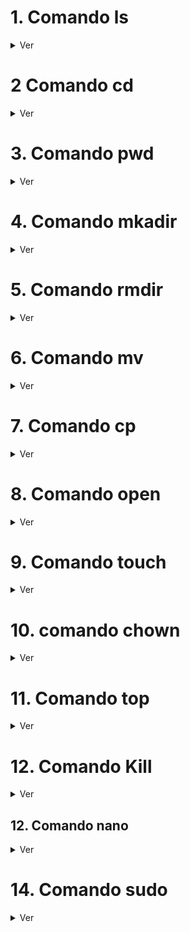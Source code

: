 # 1. Comando ls

<details>
<summary>Ver</summary>
<br>
El comando `ls` en Linux se utiliza para listar archivos y directorios en un directorio específico. Aquí tienes algunos ejemplos comunes de uso de `ls`:

1. **Listar archivos y directorios en el directorio actual:**
   ```bash
   ls
   ```

2. **Listar archivos y directorios con detalles:**
   ```bash
   ls -l
   ```

3. **Listar archivos y directorios, incluyendo los ocultos:**
   ```bash
   ls -a
   ```

4. **Listar archivos y directorios con detalles, incluyendo los ocultos:**
   ```bash
   ls -la
   ```

5. **Listar archivos y directorios en un directorio específico:**
   ```bash
   ls ruta/del/directorio
   ```

6. **Listar archivos y directorios con detalles en un directorio específico:**
   ```bash
   ls -l ruta/del/directorio
   ```

Estos son solo ejemplos básicos y hay muchas opciones y combinaciones que puedes usar con `ls`. Si necesitas ayuda con una tarea o un escenario específico, no dudes en proporcionar más detalles para que pueda ofrecerte una guía más precisa.

</details>

# 2 Comando cd

<details>
<summary>Ver</summary>
<br>
El comando `cd` en sistemas operativos tipo Unix (como Linux) se utiliza para cambiar el directorio actual en el que te encuentras. Aquí tienes algunos ejemplos de cómo usar `cd`:

1. **Cambiar al directorio especificado:**
   ```bash
   cd /ruta/del/directorio
   ```

   Este comando te llevará al directorio especificado.

2. **Cambiar al directorio principal del usuario:**
   ```bash
   cd
   ```

   Este comando te llevará al directorio principal del usuario actual.

3. **Cambiar al directorio anterior:**
   ```bash
   cd -
   ```

   Este comando te llevará al directorio desde el que cambiaste anteriormente.

4. **Cambiar al directorio superior (uno nivel arriba):**
   ```bash
   cd ..
   ```

   Este comando te llevará al directorio padre del directorio actual.

5. **Cambiar al directorio home del usuario:**
   ```bash
   cd ~
   ```

   Este comando te llevará al directorio home del usuario actual.

6. **Usar rutas relativas:**
   ```bash
   cd directorio/subdirectorio
   ```

   Cambia al subdirectorio dentro del directorio actual.

Es importante destacar que el comando `cd` es fundamental para la navegación en la línea de comandos. Puedes utilizar rutas absolutas o relativas según tus necesidades para cambiar entre diferentes directorios. Si necesitas más información sobre el comando `cd` o cómo usarlo en situaciones específicas, no dudes en preguntar.


</details>

# 3. Comando pwd

<details>
<summary>Ver</summary>


<br>

El comando `pwd` en sistemas operativos tipo Unix (como Linux) se utiliza para imprimir el nombre del directorio de trabajo actual (present working directory). Es útil para saber en qué directorio te encuentras en un momento dado. Aquí tienes un ejemplo básico:

```bash
pwd
```

Al ejecutar este comando, el sistema te mostrará la ruta completa del directorio actual. Por ejemplo:

```
/home/usuario
```

Esto indica que el directorio actual es "/home/usuario". La salida dependerá del directorio en el que te encuentres cuando ejecutes el comando `pwd`.

Adicionalmente, puedes utilizar opciones adicionales con `pwd`. Por ejemplo:

- `pwd -P`: Imprime la ruta física, sin enlaces simbólicos.
- `pwd -L`: Imprime la ruta lógica, teniendo en cuenta enlaces simbólicos.

El comando `pwd` es útil para verificar rápidamente tu ubicación en el sistema de archivos cuando trabajas en la línea de comandos.

</details>



# 4. Comando mkadir

<details>
<summary>Ver</summary>

<br>

El comando `mkdir` en sistemas operativos tipo Unix (como Linux) se utiliza para crear un nuevo directorio (carpeta). Aquí tienes un ejemplo básico de cómo usar `mkdir`:

```bash
mkdir nombre_del_directorio
```

Este comando creará un nuevo directorio con el nombre especificado en el directorio actual. Si deseas crear un directorio en una ubicación específica, puedes proporcionar la ruta completa:

```bash
mkdir /ruta/del/nuevo_directorio
```

Además, puedes crear múltiples directorios a la vez utilizando la opción `-p`. Por ejemplo, si deseas crear una estructura de directorios jerárquica:

```bash
mkdir -p directorio1/directorio2/directorio3
```

En este caso, se crearán los directorios `directorio1`, `directorio2` y `directorio3` incluso si no existen, junto con la estructura de directorios necesaria.

Estos son ejemplos básicos de cómo utilizar el comando `mkdir`. Puedes consultar la página de manual del comando (`man mkdir`) para obtener más detalles y opciones disponibles.

</details>

# 5. Comando rmdir


<details>
<summary>Ver</summary>

El comando `rmdir` en sistemas operativos tipo Unix (como Linux) se utiliza para eliminar directorios vacíos. Aquí tienes un ejemplo básico de cómo usar `rmdir`:

```bash
rmdir nombre_del_directorio
```

Este comando eliminará el directorio especificado solo si está vacío. Si el directorio contiene archivos o subdirectorios, `rmdir` no realizará la eliminación y mostrará un mensaje de error.

Ejemplo:

```bash
rmdir directorio_vacio
```

Si deseas eliminar un directorio y su contenido, puedes utilizar el comando `rm` con la opción `-r` (recursivo). Asegúrate de tener cuidado al usar esta opción, ya que eliminará todo el contenido del directorio.

Ejemplo:

```bash
rm -r directorio_con_contenido
```

Además, puedes usar la opción `-p` con `rmdir` para eliminar directorios padres que se vuelven vacíos después de eliminar un subdirectorio.

Ejemplo:

```bash
rmdir -p directorio_padre/subdirectorio_vacio
```

Estos son ejemplos básicos del uso del comando `rmdir`. Ten en cuenta que, para eliminar directorios que no estén vacíos, es más común utilizar `rm -r`, pero también debes ser cauteloso para evitar la pérdida accidental de datos importantes.

</details>

# 6. Comando mv

<details>
   <summary>Ver</summary>
   <br>

El comando `mv` en sistemas operativos tipo Unix (como Linux) se utiliza para mover o renombrar archivos y directorios. Aquí tienes algunos ejemplos básicos de cómo usar `mv`:

### Mover un Archivo a un Directorio

```bash
mv archivo.txt directorio_destino/
```

Este comando mueve el archivo `archivo.txt` al directorio especificado.

### Renombrar un Archivo

```bash
mv nombre_antiguo.txt nombre_nuevo.txt
```

Este comando renombra el archivo `nombre_antiguo.txt` a `nombre_nuevo.txt`.

### Mover y Renombrar Directorios

```bash
mv directorio_antiguo/ directorio_nuevo/
```

Este comando mueve y/o renombra el directorio `directorio_antiguo` a `directorio_nuevo`.

### Forzar la Sobrescritura y la Fusión (útil al mover directorios)

```bash
mv -f directorio_origen/ directorio_destino/
```

Este comando fuerza la sobrescritura de archivos si ya existen en el directorio de destino y fusiona los contenidos de los directorios si ya existe un directorio con el mismo nombre en el destino.

### Mover y Renombrar con Ruta Específica

```bash
mv archivo.txt /ruta/absoluta/para/destino/nuevo_nombre.txt
```

Este comando mueve el archivo `archivo.txt` a una ruta específica y lo renombra en el proceso.

Estos son solo ejemplos básicos del uso del comando `mv`. La versatilidad de `mv` permite una amplia gama de operaciones de movimiento y renombrado en sistemas Unix. Si necesitas más información o ejemplos específicos, no dudes en preguntar.
   
</details>

# 7. Comando cp

<details>
   <summary>Ver</summary>
   <br>
   El comando `cp` en sistemas operativos tipo Unix (como Linux) se utiliza para copiar archivos y directorios. Aquí tienes algunos ejemplos básicos de cómo usar `cp`:

### Copiar un Archivo

```bash
cp archivo_origen.txt directorio_destino/
```

Este comando copia el archivo `archivo_origen.txt` al directorio especificado.

### Copiar un Archivo y Renombrarlo

```bash
cp archivo_origen.txt archivo_destino.txt
```

Este comando copia el archivo `archivo_origen.txt` y lo renombra como `archivo_destino.txt`.

### Copiar un Directorio y su Contenido Recursivamente

```bash
cp -r directorio_origen/ directorio_destino/
```

Este comando copia el directorio `directorio_origen` y su contenido al directorio `directorio_destino`. La opción `-r` es para realizar una copia recursiva y copiar también los subdirectorios y sus contenidos.

### Copiar con Confirmación (evitar sobrescrituras no deseadas)

```bash
cp -i archivo_origen.txt directorio_destino/
```

Este comando solicitará confirmación antes de sobrescribir un archivo existente en el destino. Preguntará si deseas sobrescribir cada archivo.

### Copiar y Conservar Metadatos y Permisos

```bash
cp -p archivo_origen.txt directorio_destino/
```

Este comando copia el archivo `archivo_origen.txt` al directorio `directorio_destino` y conserva los metadatos (timestamp) y los permisos del archivo original.

### Copiar Solo si el Archivo es Más Nuevo

```bash
cp -u archivo_origen.txt directorio_destino/
```

Este comando copia el archivo `archivo_origen.txt` al directorio `directorio_destino` solo si el archivo origen es más nuevo que el archivo destino o si el archivo destino no existe.

Estos son solo ejemplos básicos del uso del comando `cp`. La variedad de opciones proporciona flexibilidad para adaptarse a diferentes situaciones de copiado en sistemas Unix. Si necesitas más información o ejemplos específicos, no dudes en preguntar.
</details>

# 8. Comando open

<details>
   <summary>Ver</summary>
   <br>

El comando `open` en sistemas operativos basados en Unix, como macOS, se utiliza para abrir archivos o directorios con la aplicación predeterminada asociada a ese tipo de archivo. También se puede utilizar para abrir archivos o aplicaciones específicas desde la línea de comandos.

### Ejemplos básicos:

1. **Abrir un archivo con la aplicación predeterminada:**
   ```bash
   open archivo.txt
   ```
   Esto abrirá el archivo `archivo.txt` con la aplicación predeterminada asociada al tipo de archivo.

2. **Abrir un directorio con el Finder (en macOS):**
   ```bash
   open directorio/
   ```
   Esto abrirá el directorio `directorio` utilizando el Finder en macOS.

3. **Abrir una aplicación específica:**
   ```bash
   open -a "Nombre de la Aplicación"
   ```
   Sustituye "Nombre de la Aplicación" con el nombre de la aplicación que deseas abrir. Por ejemplo:
   ```bash
   open -a "Google Chrome"
   ```

4. **Abrir varios archivos o directorios:**
   ```bash
   open archivo1.txt archivo2.txt
   open directorio1/ directorio2/
   ```

### Opciones adicionales:

- `-e`: Abre el archivo o directorio con el editor de texto predeterminado.
- `-t`: Abre el archivo o directorio con la aplicación de texto predeterminada.
- `-b`: Abre la aplicación asociada al identificador de paquete.

Es importante mencionar que el comando `open` es específico de sistemas como macOS y puede no estar disponible en sistemas operativos basados en Linux o Unix diferentes. En esos sistemas, se utilizan comandos diferentes para abrir archivos y aplicaciones.

   
</details>

# 9. Comando touch
<details>
   <summary>Ver</summary>
   <br>

   El comando `touch` en sistemas operativos tipo Unix, como Linux, se utiliza para actualizar las marcas de tiempo de acceso y modificación de un archivo o directorio. Si el archivo no existe, `touch` se encargará de crear un archivo vacío con el nombre especificado. Aquí tienes algunos ejemplos básicos de cómo usar `touch`:

### Ejemplos básicos:

1. **Crear un archivo vacío:**
   ```bash
   touch archivo.txt
   ```
   Esto creará un archivo llamado `archivo.txt` si no existe. Si ya existe, actualizará las marcas de tiempo.

2. **Actualizar las marcas de tiempo de un archivo existente:**
   ```bash
   touch archivo_existente.txt
   ```
   Esto actualizará las marcas de tiempo de acceso y modificación del archivo `archivo_existente.txt`.

3. **Crear varios archivos a la vez:**
   ```bash
   touch archivo1.txt archivo2.txt archivo3.txt
   ```
   Esto creará tres archivos vacíos con los nombres especificados.

### Opciones adicionales:

- `-c`: No crea el archivo si no existe. Simplemente actualiza las marcas de tiempo de los archivos existentes.
- `-t`: Permite especificar una marca de tiempo específica en lugar de usar la hora actual.

### Ejemplos con opciones:

1. **Actualizar las marcas de tiempo sin crear el archivo si no existe:**
   ```bash
   touch -c archivo_no_existente.txt
   ```

2. **Crear un archivo con una marca de tiempo específica:**
   ```bash
   touch -t YYYYMMDDHHMM.SS archivo_con_fecha.txt
   ```
   Reemplaza `YYYYMMDDHHMM.SS` con la marca de tiempo deseada en el formato AAMMDDhhmm.SS.

El comando `touch` es útil para actualizar marcas de tiempo y crear archivos vacíos cuando sea necesario. Si necesitas más información o tienes preguntas adicionales, no dudes en preguntar.

   
</details>


# 10. comando chown

<details>
   <summary>Ver</summary>
   <br>
   El comando `chown` es utilizado en sistemas operativos tipo Unix y Linux para cambiar el propietario de archivos y directorios. La sintaxis básica del comando es la siguiente:

```bash
chown [opciones] nuevo_propietario[:nuevo_grupo] archivo(s)
```

- `nuevo_propietario`: Especifica el nuevo propietario al que se asignará el archivo o directorio.
- `nuevo_grupo`: (Opcional) Especifica el nuevo grupo al que se asignará el archivo o directorio.
- `archivo(s)`: Especifica el archivo o archivos para los cuales se cambiará el propietario.

Ejemplos de uso:

1. Cambiar el propietario de un archivo:
   ```bash
   chown nuevo_propietario archivo
   ```

2. Cambiar el propietario y el grupo de un archivo:
   ```bash
   chown nuevo_propietario:nuevo_grupo archivo
   ```

3. Cambiar el propietario de un directorio y de manera recursiva para todos sus archivos y subdirectorios:
   ```bash
   chown -R nuevo_propietario directorio
   ```

Algunas opciones comunes de `chown`:

- `-R`: Realiza la operación de manera recursiva, cambiando el propietario de los archivos y directorios dentro del directorio especificado y sus subdirectorios.
- `-v`: Muestra un mensaje para cada archivo o directorio procesado, indicando si el cambio de propietario fue exitoso.
- `-c`: Muestra mensajes solo cuando se realiza un cambio efectivo.
- `--from=propietario_anterior`: Especifica el propietario actual del archivo o directorio.

Es importante tener en cuenta que el comando `chown` generalmente requiere privilegios de superusuario (root) para cambiar el propietario de archivos fuera del contexto del usuario actual. Si no tienes los privilegios adecuados, es posible que necesites usar `sudo` antes del comando para ejecutarlo con permisos elevados.
</details>

# 11. Comando top
<details>
   <summary>Ver</summary>

   <br>

   El comando `top` es una herramienta de línea de comandos que se utiliza en sistemas operativos Unix y Linux para monitorear las estadísticas del sistema en tiempo real. Proporciona una vista en tiempo real de la actividad del sistema, mostrando información sobre el uso de la CPU, la memoria, los procesos en ejecución y otros recursos del sistema. Aquí hay una descripción básica de cómo usar el comando `top`:

1. **Ejecución del comando:**
   Simplemente escribe `top` en la terminal y presiona Enter. Esto abrirá una ventana en la terminal que mostrará información actualizada sobre el estado del sistema.

   ```bash
   top
   ```

2. **Interfaz de usuario:**
   La interfaz de `top` consta de varias secciones. Algunas de las secciones más importantes incluyen:

   - **Resumen del sistema:** Muestra información sobre la carga promedio del sistema, el tiempo de actividad, el número de usuarios, y más.
   - **Estadísticas de la CPU:** Muestra el uso de la CPU por proceso y en general.
   - **Memoria:** Muestra el uso de la memoria, incluyendo RAM y swap.
   - **Información de procesos:** Lista los procesos en ejecución, ordenados por diferentes criterios como uso de CPU, memoria, etc.

3. **Comandos durante la ejecución:**
   - `q`: Salir de `top`.
   - `k`: Matar un proceso. Selecciona un proceso y presiona `k`, luego ingresa el número del proceso que deseas matar.
   - `Space`: Actualizar la pantalla.

4. **Opciones de línea de comandos:**
   - `top -u usuario`: Muestra solo los procesos del usuario especificado.
   - `top -p PID`: Muestra información sobre un proceso específico, donde `PID` es el ID del proceso.
   - `top -n num`: Especifica el número de actualizaciones que se mostrarán antes de salir.

El comando `top` es una herramienta poderosa para monitorear el rendimiento del sistema en tiempo real y es comúnmente utilizado por administradores de sistemas y usuarios avanzados para diagnosticar problemas de rendimiento.

</details>

# 12. Comando Kill

<details>
   <summary>
      Ver
   </summary>
   <br>
   El comando `kill` se utiliza en sistemas operativos tipo Unix y Linux para enviar señales a procesos. La señal más comúnmente enviada con `kill` es la señal SIGTERM (15), que solicita a un proceso que se cierre de manera ordenada. Aquí está la sintaxis básica del comando `kill`:

```bash
kill [opciones] ID_de_proceso
```

- `opciones`: Pueden ser diferentes señales o parámetros adicionales.
- `ID_de_proceso`: Es el identificador del proceso al que se enviará la señal. Puedes obtener el ID de proceso utilizando comandos como `ps` o `top`.

Ejemplos de uso:

1. **Enviar la señal SIGTERM (15) a un proceso:**
   ```bash
   kill PID_del_proceso
   ```

2. **Enviar la señal SIGKILL (9) para forzar la terminación de un proceso:**
   ```bash
   kill -9 PID_del_proceso
   ```

3. **Enviar una señal específica a un proceso:**
   ```bash
   kill -SIGNUM PID_del_proceso
   ```
   Reemplaza `SIGNUM` con el número de la señal específica que deseas enviar. Por ejemplo, `kill -HUP` envía la señal SIGHUP.

4. **Enviar señal a todos los procesos de un usuario:**
   ```bash
   pkill -u nombre_de_usuario
   ```
   Esto enviará la señal predeterminada (SIGTERM) a todos los procesos del usuario especificado.

Algunas señales comunes que se pueden enviar con `kill`:

- **SIGTERM (15):** Terminación suave. Permite al proceso realizar acciones de limpieza antes de cerrarse.
- **SIGKILL (9):** Terminación forzada. Mata al proceso inmediatamente sin permitir que realice ninguna acción de limpieza.
- **SIGHUP (1):** Hup (hang up). A menudo utilizado para reiniciar un proceso.

Es importante tener en cuenta que algunos programas responden de manera diferente a diferentes señales, y el comportamiento exacto puede depender del programa y de cómo está diseñado para manejar señales. Además, ten cuidado al usar la señal SIGKILL, ya que puede dejar recursos no liberados si el proceso no tiene la oportunidad de realizar acciones de limpieza.
</details>

## 12. Comando nano

<details>
    <summary>Ver</summary>
    <br>
   El comando `nano` es un editor de texto en línea de comandos que se utiliza en sistemas operativos tipo Unix y Linux. Es una opción fácil de usar, especialmente para principiantes, ya que presenta una interfaz de usuario simple y comandos básicos en la parte inferior de la pantalla. Aquí tienes una descripción básica del uso del comando `nano`:

```bash
nano [opciones] nombre_del_archivo
```

- `opciones`: Pueden ser diferentes opciones de configuración o acciones específicas del editor.
- `nombre_del_archivo`: Especifica el nombre del archivo que deseas editar o crear.

Algunas operaciones básicas dentro de `nano` incluyen:

1. **Abrir un archivo para editar:**
   ```bash
   nano nombre_del_archivo
   ```

2. **Guardar cambios:**
   - `Ctrl + O`: Guarda el archivo. Puedes confirmar el nombre del archivo y presionar Enter.
  
3. **Salir de `nano`:**
   - `Ctrl + X`: Sale del editor. Si has realizado cambios, se te preguntará si deseas guardarlos antes de salir.

4. **Desplazarse por el texto:**
   - Usa las teclas de flecha para moverte arriba, abajo, izquierda y derecha.

5. **Copiar y pegar texto:**
   - `Ctrl + K`: Corta el texto.
   - `Ctrl + U`: Pega el texto.

6. **Buscar y reemplazar:**
   - `Ctrl + W`: Busca texto en el archivo.
   - `Ctrl + \`: Inicia el proceso de reemplazo de texto.

7. **Mostrar/ocultar números de línea:**
   - `Alt + N`: Activa/desactiva la visualización de números de línea.

Estos son solo algunos ejemplos de los comandos y funciones básicas de `nano`. La pantalla de ayuda de `nano` en la parte inferior proporciona información adicional sobre los comandos disponibles. `nano` es una excelente opción para editar archivos de configuración o realizar ediciones rápidas en la línea de comandos.
</details>

# 14. Comando sudo

<details>
    <summary>Ver</summary>
       <br>
   El comando `su` (abreviatura de "switch user" o "substitute user") se utiliza en sistemas operativos tipo Unix y Linux para cambiar de usuario en la terminal. También puede utilizarse para abrir una nueva sesión de shell como otro usuario, ya sea un usuario común o el usuario root (superusuario). Aquí tienes la sintaxis básica del comando `su`:

```bash
su [opciones] [nombre_de_usuario]
```

- `opciones`: Pueden ser diferentes opciones de configuración.
- `nombre_de_usuario`: Especifica el nombre de usuario al que deseas cambiar. Si no se proporciona, por defecto intentará cambiar al usuario root.

Ejemplos de uso:

1. **Cambiar al usuario root:**
   ```bash
   su
   ```
   Te pedirá la contraseña del usuario root.

2. **Cambiar a otro usuario:**
   ```bash
   su nombre_de_usuario
   ```
   Reemplaza `nombre_de_usuario` con el nombre del usuario al que deseas cambiar. Se te pedirá la contraseña del usuario especificado.

3. **Ejecutar un comando como otro usuario:**
   ```bash
   su -c "comando" -s /bin/sh nombre_de_usuario
   ```
   Esto ejecutará el comando especificado como el usuario especificado. Reemplaza `"comando"` con el comando que deseas ejecutar y `nombre_de_usuario` con el nombre del usuario.

4. **Abrir una shell como otro usuario:**
   ```bash
   su -s /bin/bash nombre_de_usuario
   ```
   Esto abrirá una nueva sesión de shell como el usuario especificado. Reemplaza `nombre_de_usuario` con el nombre del usuario.

Es importante destacar que para utilizar `su` para cambiar al usuario root o a otro usuario, generalmente necesitarás conocer la contraseña de ese usuario. Además, algunas distribuciones de Linux pueden tener configuraciones específicas para restringir el uso de `su` por razones de seguridad. En lugar de `su`, también puedes utilizar `sudo` para ejecutar comandos con privilegios de superusuario en sistemas que lo admitan.
</details>



